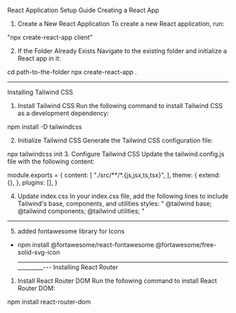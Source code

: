 React Application Setup Guide
Creating a React App
1. Create a New React Application
To create a new React application, run:

"npx create-react-app client" 

2. If the Folder Already Exists
Navigate to the existing folder and initialize a React app in it:

cd path-to-the-folder
npx create-react-app .
__________________________________________________________________________________
Installing Tailwind CSS
1. Install Tailwind CSS
Run the following command to install Tailwind CSS as a development dependency:

npm install -D tailwindcss


2. Initialize Tailwind CSS
Generate the Tailwind CSS configuration file:

npx tailwindcss init
3. Configure Tailwind CSS
Update the tailwind.config.js file with the following content:

module.exports = {
  content: [
    "./src/**/*.{js,jsx,ts,tsx}",
  ],
  theme: {
    extend: {},
  },
  plugins: [],
}


4. Update index.css
In your index.css file, add the following lines to include Tailwind's base, components, and utilities styles:
"
@tailwind base;
@tailwind components;
@tailwind utilities;
"
____________________________________________________________________________________

5. added fontawesome library for Icons

- npm install @fortawesome/react-fontawesome @fortawesome/free-solid-svg-icon
____________________________________________________________________________________---
Installing React Router
1. Install React Router DOM
Run the following command to install React Router DOM:

npm install react-router-dom
